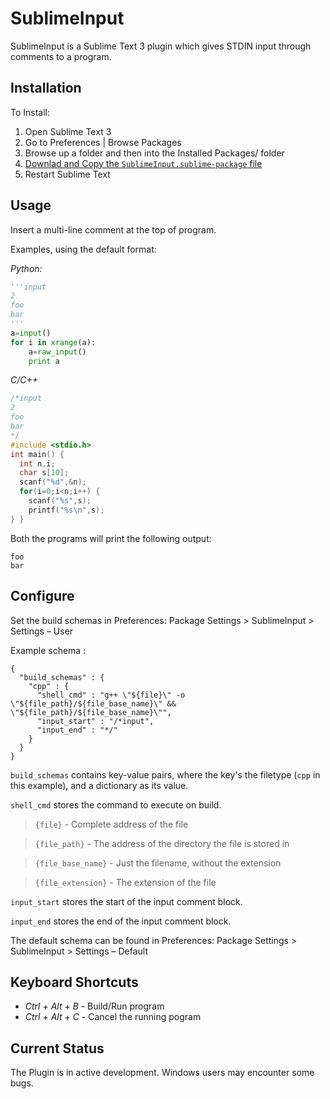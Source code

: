 # SublimeInput
SublimeInput is a Sublime Text 3 plugin which gives STDIN input through comments to a program.

## Installation
To Install:

1. Open Sublime Text 3
2. Go to Preferences | Browse Packages
3. Browse up a folder and then into the Installed Packages/ folder
4. [Downlad and Copy the `SublimeInput.sublime-package` file](http://github.com/mavidser/SublimeInput/releases/download/2.0.1/SublimeInput.sublime-package)
5. Restart Sublime Text

## Usage
Insert a multi-line comment at the top of program.

Examples, using the default format:

_Python:_
```python
'''input
2
foo
bar
'''
a=input()
for i in xrange(a):
    a=raw_input()
    print a
```
_C/C++_
```cpp
/*input
2
foo
bar
*/
#include <stdio.h>
int main() {
  int n,i;
  char s[10];
  scanf("%d",&n);
  for(i=0;i<n;i++) {
    scanf("%s",s);
    printf("%s\n",s);
} }
```

Both the programs will print the following output:
```
foo
bar
```

## Configure
Set the build schemas in Preferences: Package Settings > SublimeInput > Settings – User

Example schema :
```
{
  "build_schemas" : {
    "cpp" : {
      "shell_cmd" : "g++ \"${file}\" -o \"${file_path}/${file_base_name}\" && \"${file_path}/${file_base_name}\"",
      "input_start" : "/*input",
      "input_end" : "*/"
    }
  }
}
```

`build_schemas` contains key-value pairs, where the key's the filetype (`cpp` in this example), and a dictionary as its value.

`shell_cmd`  stores the command to execute on build.
> `{file}` - Complete address of the file

> `{file_path}` - The address of the directory the file is stored in

> `{file_base_name}` - Just the filename, without the extension

> `{file_extension}` - The extension of the file

`input_start` stores the start of the input comment block.

`input_end` stores the end of the input comment block.

The default schema can be found in Preferences: Package Settings > SublimeInput > Settings – Default

## Keyboard Shortcuts
- *Ctrl + Alt + B* - Build/Run program
- *Ctrl + Alt + C* - Cancel the running pogram

## Current Status
The Plugin is in active development. Windows users may encounter some bugs.

